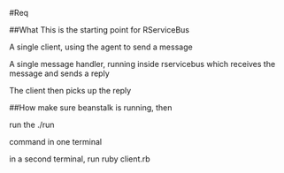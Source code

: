 #Req

##What
This is the starting point for RServiceBus

A single client, using the agent to send a message

A single message handler, running inside rservicebus which receives 
the message and sends a reply

The client then picks up the reply

##How
make sure beanstalk is running, then

run the
  ./run

command in one terminal

in a second terminal, run
  ruby client.rb


